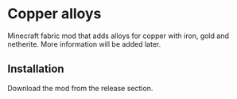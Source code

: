 # Copper alloys

Minecraft fabric mod that adds alloys for copper with iron, gold and netherite. More information will be added later.

## Installation

Download the mod from the release section.
